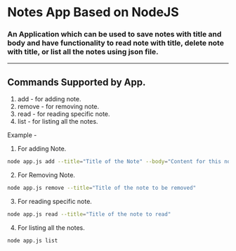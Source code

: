 # Notes App Based on NodeJS

### An Application which can be used to save notes with title and body and have functionality to read note with title, delete note with title, or list all the notes using json file.

---

## Commands Supported by App.

1. add - for adding note.
2. remove - for removing note.
3. read - for reading specific note.
4. list - for listing all the notes.

Example -

1. For adding Note.

```bash
node app.js add --title="Title of the Note" --body="Content for this note"
```

2. For Removing Note.

```bash
node app.js remove --title="Title of the note to be removed"
```

3. For reading specific note.

```bash
node app.js read --title="Title of the note to read"
```

4. For listing all the notes.

```bash
node app.js list
```
